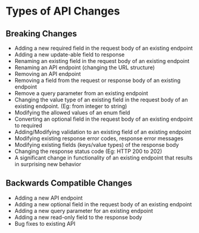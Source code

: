 # Types of API Changes

## Breaking Changes

- Adding a new required field in the request body of an existing endpoint
- Adding a new update-able field to response
- Renaming an existing field in the request body of an existing endpoint
- Renaming an API endpoint (changing the URL structure)
- Removing an API endpoint
- Removing a field from the request or response body of an existing endpoint
- Remove a query parameter from an existing endpoint
- Changing the value type of an existing field in the request body of an existing endpoint. (Eg: from integer to string)
- Modifying the allowed values of an enum field
- Converting an optional field in the request body of an existing endpoint to required
- Adding/Modifying validation to an existing field of an existing endpoint
- Modifying existing response error codes, response error messages
- Modifying existing fields (keys/value types) of the response body
- Changing the response status code (Eg: HTTP 200 to 202)
- A significant change in functionality of an existing endpoint that results in surprising new behavior

## Backwards Compatible Changes

- Adding a new API endpoint
- Adding a new optional field in the request body of an existing endpoint
- Adding a new query parameter for an existing endpoint
- Adding a new read-only field to the response body
- Bug fixes to existing API
